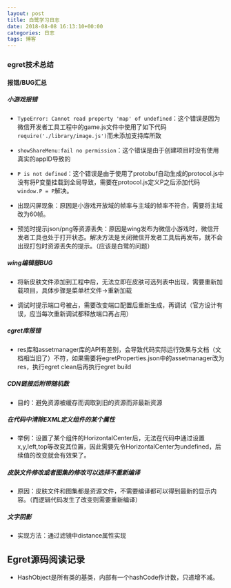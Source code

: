 ```yaml
---
layout: post
title: 白鹭学习日志
date: 2018-08-08 16:13:10+00:00
categories: 日志
tags: 博客
---
```


### egret技术总结
#### 报错/BUG汇总

##### 小游戏报错
- `TypeError: Cannot read property 'map' of undefined`：这个错误是因为微信开发者工具工程中的game.js文件中使用了如下代码`require('./library/image.js')`而未添加支持库所致

- `showShareMenu:fail no permission`：这个错误是由于创建项目时没有使用真实的appID导致的

- `P is not defined`：这个错误是由于使用了protobuf自动生成的protocol.js中没有将P变量挂载到全局导致，需要在protocol.js定义P之后添加代码`window.P = P`解决。

- 出现闪屏现象：原因是小游戏开放域的帧率与主域的帧率不符合，需要将主域改为60帧。

- 预览时提示json/png等资源丢失：原因是wing发布为微信小游戏时，微信开发者工具也处于打开状态。解决方法是关闭微信开发者工具后再发布，就不会出现打包时资源丢失的提示。（应该是白鹭的问题）

##### wing编辑器BUG
- 将新皮肤文件添加到工程中后，无法立即在皮肤可选列表中出现，需要重新加载项目，具体步骤是菜单栏文件->重新加载

- 调试时提示端口号被占，需要改变端口配置后重新生成，再调试（官方设计有误，应当每次重新调试都释放端口再占用）

##### egret库报错
- res库和assetmanager库的API有差别，会导致代码实际运行效果与文档（文档相当旧了）不符，如果需要将egretProperties.json中的assetmanager改为res，执行egret clean后再执行egret build

##### CDN链接后附带随机数
- 目的：避免资源被缓存而调取到旧的资源而非最新资源

##### 在代码中清除EXML定义组件的某个属性
- 举例：设置了某个组件的HorizontalCenter后，无法在代码中通过设置x,y,left,top等改变其位置，因此需要先令HorizontalCenter为undefined，后续值的改变就会有效果了。

##### 皮肤文件修改或者图集的修改可以选择不重新编译
- 原因：皮肤文件和图集都是资源文件，不需要编译都可以得到最新的显示内容。（而逻辑代码发生了改变则需要重新编译）

##### 文字阴影
- 实现方法：通过滤镜中distance属性实现

## Egret源码阅读记录
- HashObject是所有类的基类，内部有一个hashCode作计数，只递增不减。
